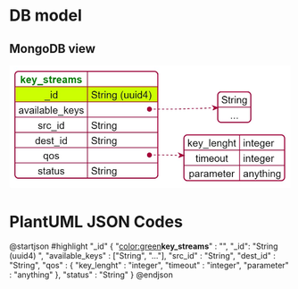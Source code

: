 # DB model 

## MongoDB view 
![](./img/DB_model_JSON_module.png)


# PlantUML JSON Codes
@startjson
#highlight "_id" 
{
"<color:green>**key_streams**" : "", 
  	"_id": "String (uuid4) ", 
	"available_keys" : ["String", "..."], 
	"src_id" : "String", 
	"dest_id" : "String", 
	"qos" : {
		"key_lenght" : "integer",
		"timeout" : "integer",
		"parameter" : "anything"
	}, 
	"status" : "String" 
}
@endjson